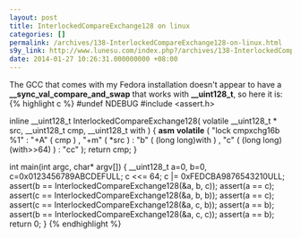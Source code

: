 ```yaml
---
layout: post
title: InterlockedCompareExchange128 on linux
categories: []
permalink: /archives/138-InterlockedCompareExchange128-on-linux.html
s9y_link: http://www.lunesu.com/index.php?/archives/138-InterlockedCompareExchange128-on-linux.html
date: 2014-01-27 10:26:31.000000000 +08:00
---
```

The GCC that comes with my Fedora installation doesn't appear to have a <strong>__sync_val_compare_and_swap</strong> that works with <strong>__uint128_t</strong>, so here it is:
{% highlight c %}
#undef NDEBUG
#include &lt;assert.h>

inline __uint128_t InterlockedCompareExchange128( volatile __uint128_t * src, __uint128_t cmp, __uint128_t with )
{
  __asm__ __volatile__
  (
      "lock cmpxchg16b %1"
      : "+A" ( cmp )
      , "+m" ( *src )
      : "b" ( (long long)with )
      , "c" ( (long long)(with>>64) )
      : "cc"
  );
  return cmp;
}

int main(int argc, char* argv[])
{
  __uint128_t a=0, b=0, c=0x0123456789ABCDEFULL;
  c &lt;&lt;= 64;
  c |= 0xFEDCBA9876543210ULL;
  assert(b == InterlockedCompareExchange128(&a, b, c));
  assert(a == c);
  assert(c == InterlockedCompareExchange128(&a, b, b));
  assert(a == c);
  assert(c == InterlockedCompareExchange128(&a, c, b));
  assert(a == b);
  assert(b == InterlockedCompareExchange128(&a, c, c));
  assert(a == b);
  return 0;
}
{% endhighlight %}
